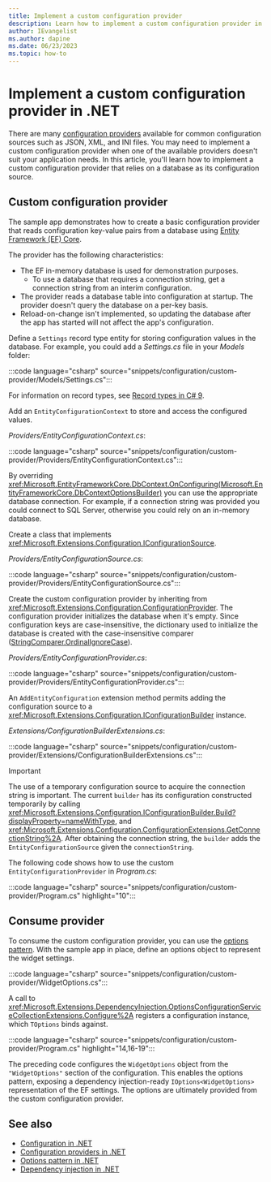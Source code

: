 ```yaml
---
title: Implement a custom configuration provider
description: Learn how to implement a custom configuration provider in .NET apps. Explore a database configuration provider that uses Entity Framework Core.
author: IEvangelist
ms.author: dapine
ms.date: 06/23/2023
ms.topic: how-to
---
```


# Implement a custom configuration provider in .NET

There are many [configuration providers](configuration-providers.md) available for common configuration sources such as JSON, XML, and INI files. You may need to implement a custom configuration provider when one of the available providers doesn't suit your application needs. In this article, you'll learn how to implement a custom configuration provider that relies on a database as its configuration source.

## Custom configuration provider

The sample app demonstrates how to create a basic configuration provider that reads configuration key-value pairs from a database using [Entity Framework (EF) Core](/ef/core).

The provider has the following characteristics:

- The EF in-memory database is used for demonstration purposes.
  - To use a database that requires a connection string, get a connection string from an interim configuration.
- The provider reads a database table into configuration at startup. The provider doesn't query the database on a per-key basis.
- Reload-on-change isn't implemented, so updating the database after the app has started will not affect the app's configuration.

Define a `Settings` record type entity for storing configuration values in the database. For example, you could add a *Settings.cs* file in your *Models* folder:

:::code language="csharp" source="snippets/configuration/custom-provider/Models/Settings.cs":::

For information on record types, see [Record types in C# 9](../../csharp/whats-new/csharp-9.md#record-types).

Add an `EntityConfigurationContext` to store and access the configured values.

*Providers/EntityConfigurationContext.cs*:

:::code language="csharp" source="snippets/configuration/custom-provider/Providers/EntityConfigurationContext.cs":::

By overriding <xref:Microsoft.EntityFrameworkCore.DbContext.OnConfiguring(Microsoft.EntityFrameworkCore.DbContextOptionsBuilder)> you can use the appropriate database connection. For example, if a connection string was provided you could connect to SQL Server, otherwise you could rely on an in-memory database.

Create a class that implements <xref:Microsoft.Extensions.Configuration.IConfigurationSource>.

*Providers/EntityConfigurationSource.cs*:

:::code language="csharp" source="snippets/configuration/custom-provider/Providers/EntityConfigurationSource.cs":::

Create the custom configuration provider by inheriting from <xref:Microsoft.Extensions.Configuration.ConfigurationProvider>. The configuration provider initializes the database when it's empty. Since configuration keys are case-insensitive, the dictionary used to initialize the database is created with the case-insensitive comparer ([StringComparer.OrdinalIgnoreCase](xref:System.StringComparer.OrdinalIgnoreCase)).

*Providers/EntityConfigurationProvider.cs*:

:::code language="csharp" source="snippets/configuration/custom-provider/Providers/EntityConfigurationProvider.cs":::

An `AddEntityConfiguration` extension method permits adding the configuration source to a <xref:Microsoft.Extensions.Configuration.IConfigurationBuilder> instance.

*Extensions/ConfigurationBuilderExtensions.cs*:

:::code language="csharp" source="snippets/configuration/custom-provider/Extensions/ConfigurationBuilderExtensions.cs":::

> [!IMPORTANT]
> The use of a temporary configuration source to acquire the connection string is important. The current `builder` has its configuration constructed temporarily by calling <xref:Microsoft.Extensions.Configuration.IConfigurationBuilder.Build?displayProperty=nameWithType>, and <xref:Microsoft.Extensions.Configuration.ConfigurationExtensions.GetConnectionString%2A>. After obtaining the connection string, the `builder` adds the `EntityConfigurationSource` given the `connectionString`.

The following code shows how to use the custom `EntityConfigurationProvider` in *Program.cs*:

:::code language="csharp" source="snippets/configuration/custom-provider/Program.cs" highlight="10":::

## Consume provider

To consume the custom configuration provider, you can use the [options pattern](options.md). With the sample app in place, define an options object to represent the widget settings.

:::code language="csharp" source="snippets/configuration/custom-provider/WidgetOptions.cs":::

A call to <xref:Microsoft.Extensions.DependencyInjection.OptionsConfigurationServiceCollectionExtensions.Configure%2A> registers a configuration instance, which `TOptions` binds against.

:::code language="csharp" source="snippets/configuration/custom-provider/Program.cs" highlight="14,16-19":::

The preceding code configures the `WidgetOptions` object from the `"WidgetOptions"` section of the configuration. This enables the options pattern, exposing a dependency injection-ready `IOptions<WidgetOptions>` representation of the EF settings. The options are ultimately provided from the custom configuration provider.

## See also

- [Configuration in .NET](configuration.md)
- [Configuration providers in .NET](configuration-providers.md)
- [Options pattern in .NET](options.md)
- [Dependency injection in .NET](dependency-injection.md)

